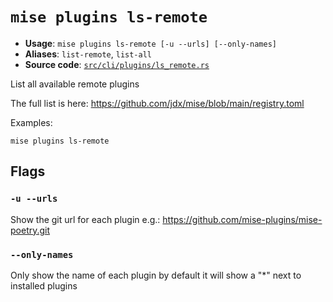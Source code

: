 # `mise plugins ls-remote`

- **Usage**: `mise plugins ls-remote [-u --urls] [--only-names]`
- **Aliases**: `list-remote`, `list-all`
- **Source code**: [`src/cli/plugins/ls_remote.rs`](https://github.com/jdx/mise/blob/main/src/cli/plugins/ls_remote.rs)

List all available remote plugins

The full list is here: <https://github.com/jdx/mise/blob/main/registry.toml>

Examples:

```
mise plugins ls-remote
```

## Flags

### `-u --urls`

Show the git url for each plugin e.g.: <https://github.com/mise-plugins/mise-poetry.git>

### `--only-names`

Only show the name of each plugin by default it will show a "\*" next to installed plugins
